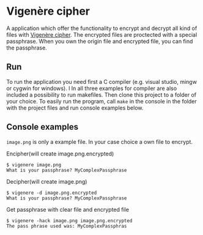 # Vigenère cipher

A application which offer the functionality to encrypt and decrypt all kind of files with [Vigenère cipher](https://en.wikipedia.org/wiki/Vigen%C3%A8re_cipher). The encrypted files are proctected with a special passphrase. When you own the origin file and encrypted file, you can find the passphrase.

## Run

To run the application you need first a C compiler (e.g. visual studio, mingw or cygwin for windows). l In all three examples for compiler are also included a possibility to run makefiles. Then clone this project to a folder of your choice. To easily run the program, call `make` in the console in the folder with the project files and run console examples below.

## Console examples

`image.png` is only a example file. In your case choice a own file to encrypt.

Encipher(will create image.png.encrypted)
```
$ vigenere image.png
What is your passphrase? MyComplexPassphrase
```

Decipher(will create image.png)
```
$ vigenere -d image.png.encrypted
What is your passphrase? MyComplexPassphrase
```

Get passphrase with clear file and encrypted file
```
$ vigenere -hack image.png image.png.encrypted
The pass phrase used was: MyComplexPassphras
```
